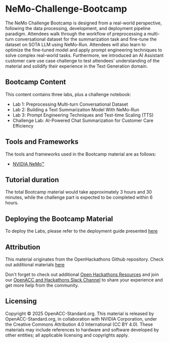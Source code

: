 # NeMo-Challenge-Bootcamp

The NeMo Challenge Bootcamp is designed from a real-world perspective, following the data processing, development, and deployment pipeline paradigm. Attendees walk through the workflow of preprocessing a multi-turn conversational dataset for the summarization task and fine-tune the dataset on SOTA LLM using NeMo-Run. Attendees will also learn to optimize the fine-tuned model and apply prompt engineering techniques to solve complex real-world tasks. Furthermore, we introduced an AI Assistant customer care use case challenge to test attendees' understanding of the material and solidify their experience in the Text Generation domain.

## Bootcamp Content

This content contains three labs, plus a challenge notebook:


- Lab 1: Preprocessing Multi-turn Conversational Dataset
- Lab 2: Building a Text Summarization Model With NeMo-Run
- Lab 3: Prompt Engineering Techniques and Test-time Scaling (TTS)
- Challenge Lab: AI-Powered Chat Summarization for Customer Care Efficiency



## Tools and Frameworks

The tools and frameworks used in the Bootcamp material are as follows:

- [NVIDIA NeMo™](https://www.nvidia.com/en-us/ai-data-science/products/nemo/)



## Tutorial duration

The total Bootcamp material would take approximately 3 hours and 30 minutes, while the challenge part is expected to be completed within 6 hours.


## Deploying the Bootcamp Material

To deploy the Labs, please refer to the deployment guide presented [here](https://github.com/openhackathons-org/NeMo-Challenge-Bootcamp/blob/main/Deployment_Guide.md)


## Attribution

This material originates from the OpenHackathons Github repository. Check out additional materials [here](https://github.com/openhackathons-org)

Don't forget to check out additional [Open Hackathons Resources](https://www.openhackathons.org/s/technical-resources) and join our [OpenACC and Hackathons Slack Channel](https://www.openacc.org/community#slack) to share your experience and get more help from the community.


## Licensing

Copyright © 2025 OpenACC-Standard.org. This material is released by OpenACC-Standard.org, in collaboration with NVIDIA Corporation, under the Creative Commons Attribution 4.0 International (CC BY 4.0). These materials may include references to hardware and software developed by other entities; all applicable licensing and copyrights apply.
